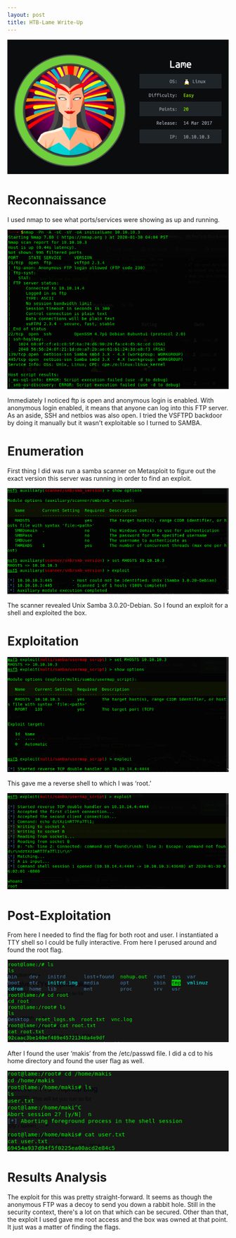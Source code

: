 ```yaml
---
layout: post
title: HTB-Lame Write-Up
---
```

![](https://github.com/alikesyou007/alikesyou007.github.io/blob/master/images/Lame.png)    

Reconnaissance
======

I used nmap to see what ports/services were showing as up and running.

![](https://github.com/alikesyou007/alikesyou007.github.io/blob/master/images/NmapLame.png)

Immediately I noticed ftp is open and anonymous login is enabled. With anonymous login enabled, it means that anyone can log into this FTP server. As an aside, SSH and netbios was also open.  I tried the VSFTPD backdoor by doing it manually but it wasn't exploitable so I turned to SAMBA.

Enumeration
======

First thing I did was run a samba scanner on Metasploit to figure out the exact version this server was running in order to find an exploit.

![](https://github.com/alikesyou007/alikesyou007.github.io/blob/master/images/EnumLame.png)

The scanner revealed Unix Samba 3.0.20-Debian. So I found an exploit for a shell and exploited the box.


Exploitation
======

![](https://github.com/alikesyou007/alikesyou007.github.io/blob/master/images/ExploitationLame.png)

This gave me a reverse shell to which I was ‘root.’

![](https://github.com/alikesyou007/alikesyou007.github.io/blob/master/images/Exploitation2Lame.png)

Post-Exploitation
======

From here I needed to find the flag for both root and user. I instantiated a TTY shell so I could be fully interactive. From here I perused around and found the root flag.

![](https://github.com/alikesyou007/alikesyou007.github.io/blob/master/images/PostExploit1Lame.png)

After I found the user ‘makis’ from the /etc/passwd file. I did a cd to his home directory and found the user flag as well.

![](https://github.com/alikesyou007/alikesyou007.github.io/blob/master/images/PostExploit2Lame.png)

Results Analysis
======

The exploit for this was pretty straight-forward. It seems as though the anonymous FTP was a decoy to send you down a rabbit hole. Still in the security context, there's a lot on that which can be secured. Other than that, the exploit I used gave me root access and the box was owned at that point. It just was a matter of finding the flags.


